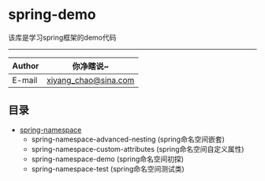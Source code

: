 # spring-demo
该库是学习spring框架的demo代码

****
	
|Author|你净瞎说~|
|---|---
|E-mail|xiyang_chao@sina.com

## 目录
* [spring-namespace](#spring-namespace)
    * spring-namespace-advanced-nesting (spring命名空间嵌套)
    * spring-namespace-custom-attributes (spring命名空间自定义属性)
    * spring-namespace-demo (spring命名空间初探)
    * spring-namespace-test (spring命名空间测试类)